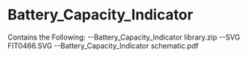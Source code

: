 # Battery_Capacity_Indicator
Contains the Following:
--Battery_Capacity_Indicator library.zip
--SVG FIT0466.SVG
--Battery_Capacity_Indicator schematic.pdf
  
